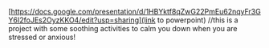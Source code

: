 [https://docs.google.com/presentation/d/1HBYktf8qZwG22PmEu62nqyFr3GY6I2foJEs2OyzKKO4/edit?usp=sharing](link to powerpoint)
//this is a project with some soothing activities to calm you down when you are stressed or anxious!
